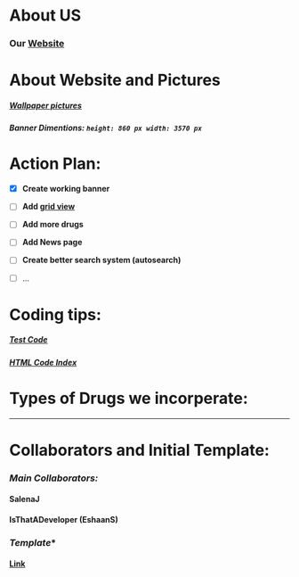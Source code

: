 # **About US**
### Our [Website](https://isthatadeveloper.github.io/pharmacyindexTest.github.io)


# **About Website and Pictures**
##### [Wallpaper pictures](https://www.wallpaperflare.com/search?wallpaper=pharmacy)
##### Banner Dimentions: ```height: 860 px width: 3570 px```


# **Action Plan:**

- [x] **Create working banner**
- [ ] **Add [grid view](https://www.w3schools.com/css/css_rwd_grid.asp)**
- [ ] **Add more drugs**
- [ ] **Add News page**
- [ ] **Create better search system (autosearch)**
- [ ] ...


# **Coding tips:**
##### [Test Code](https://www.w3schools.com/css/tryit.asp?filename=tryresponsive_styles)
##### [HTML Code Index](https://docs.google.com/document/d/1txJtKqCXBK68QiEDWXglem8-mzOtcNsh4MzIJLNIbrs/edit#)

# **Types of Drugs we incorperate**:







------------------------------------

# **Collaborators and Initial Template:**
### ***Main Collaborators:***
#### **SalenaJ**
#### **IsThatADeveloper (EshaanS)**

### ***Template****
#### [Link](https://github.com/MultiX-Amsterdam/multix-amsterdam.github.io)
